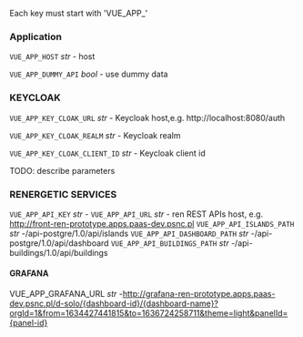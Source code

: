 Each key must start with 'VUE_APP_'
### Application
`VUE_APP_HOST` *str* - host

`VUE_APP_DUMMY_API` *bool* - use dummy data

### KEYCLOAK
`VUE_APP_KEY_CLOAK_URL` *str* - Keycloak host,e.g. http://localhost:8080/auth

`VUE_APP_KEY_CLOAK_REALM` *str* - Keycloak realm

`VUE_APP_KEY_CLOAK_CLIENT_ID` *str* - Keycloak client id

TODO: describe parameters

### RENERGETIC SERVICES
`VUE_APP_API_KEY` *str* -
`VUE_APP_API_URL` *str* - ren REST APIs host, e.g. http://front-ren-prototype.apps.paas-dev.psnc.pl
`VUE_APP_API_ISLANDS_PATH` *str* -/api-postgre/1.0/api/islands
`VUE_APP_API_DASHBOARD_PATH` *str* -/api-postgre/1.0/api/dashboard
`VUE_APP_API_BUILDINGS_PATH` *str* -/api-buildings/1.0/api/buildings

#### GRAFANA
VUE_APP_GRAFANA_URL *str* -http://grafana-ren-prototype.apps.paas-dev.psnc.pl/d-solo/{dashboard-id}/{dashboard-name}?orgId=1&from=1634427441815&to=1636724258711&theme=light&panelId={panel-id}